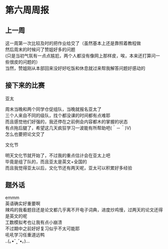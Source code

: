 第六周周报
====

上一周  
--
这一周第一次比较及时的把作业给交了（虽然基本上还是靠照着教程做  
然后周末的时候问了赞姐好多的问题  
(只是当初气氛有一点点尴尬，两个人都没有像网上那样皮，唉，本来还打算问一些很皮的问题的）  
当然，赞姐刚从本部回来没好好吃饭和休息就过来帮我解答问题好感动的   
  
接下来的比赛  
--
亚太  

周末当晚和两个同学仓促组队，当晚就报名亚太了  
三个人来自不同的级队，找个都没课的时间都有点难耶  
而且感觉他们好强的，我还停在之前例会内容都木的掌握的状态  
有点拖后腿了，希望这几天疯狂学习一波能有所帮助吧(＾－＾)V)  
怎么也要把论文交了  

文化节  

明天文化节就开始了，不过我的重点估计会在亚太上吧  
毕竟是组了队的，而且亚太是英文+全国的  
而且我觉得亚太以后，文化节还有两天呢，亚太可以积累好多经验


题外话  
--
emmm  
英语确实好重要啊  
辣鸡的我看题目还是论文都几乎离不开电子词典，进度炒鸡慢，过两天的论文还得是英文的呢  
工数模拟考也让我有点小崩溃   
不过期中之前好好复习似乎不太可能耶  
吼吼学习任重道远鸭  
..(｡•ˇ‸ˇ•｡)…  


